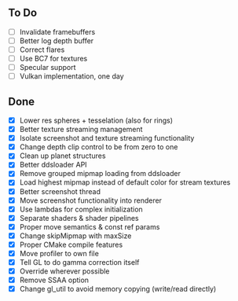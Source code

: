 ## To Do
- [ ] Invalidate framebuffers
- [ ] Better log depth buffer
- [ ] Correct flares
- [ ] Use BC7 for textures
- [ ] Specular support
- [ ] Vulkan implementation, one day

## Done
- [x] Lower res spheres + tesselation (also for rings)
- [x] Better texture streaming management
- [x] Isolate screenshot and texture streaming functionality
- [x] Change depth clip control to be from zero to one
- [x] Clean up planet structures
- [x] Better ddsloader API
- [x] Remove grouped mipmap loading from ddsloader
- [x] Load highest mipmap instead of default color for stream textures
- [x] Better screenshot thread
- [x] Move screenshot functionality into renderer
- [x] Use lambdas for complex initialization
- [x] Separate shaders & shader pipelines
- [x] Proper move semantics & const ref params
- [x] Change skipMipmap with maxSize
- [x] Proper CMake compile features
- [x] Move profiler to own file
- [x] Tell GL to do gamma correction itself
- [x] Override wherever possible
- [x] Remove SSAA option
- [x] Change gl_util to avoid memory copying (write/read directly)
